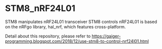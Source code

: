 # STM8_nRF24L01
STM8 manipulates nRF24L01 transceiver
STM8 controls nRF24L01 is based on the nRFgo library, hal_nrf, which features cross-platform. 

Detail about this repository,  please refer to https://gaiger-programming.blogspot.com/2018/12/use-stm8-to-control-nrf24l01.html
